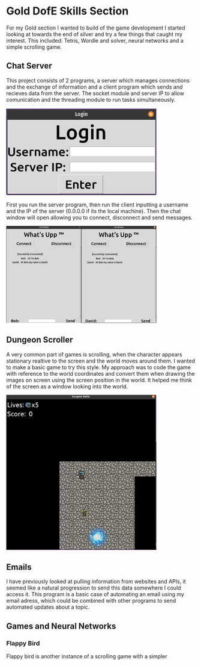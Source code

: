 # Gold DofE Skills Section 

For my Gold section I wanted to build of the game development I started looking at towards the end of silver and try a few things that caught my interest. This included: Tetris, Wordle and solver, neural networks and a simple scrolling game.

## Chat Server

This project consists of 2 programs, a server which manages connections and the exchange of information and a client program which sends and recieves data from the server. The socket module and server IP to allow comunication and the threading module to run tasks simultaneously.

<img src="Chat_Server/login.png" alt="Login Window" width="400px">

First you run the server program, then run the client inputting a username and the IP of the server (0.0.0.0 if its the local machine). Then the chat window will open allowing you to connect, disconnect and send messages.

<img src="Chat_Server/multipleClients.png" alt="Login Window" width="400px">



## Dungeon Scroller

A very common part of games is scrolling, when the character appears stationary realtive to the screen and the world moves around them. I wanted to make a basic game to try this style. My approach was to code the game with reference to the world coordinates and convert them when drawing the images on screen using the screen position in the world. It helped me think of the screen as a window looking into the world.

<img src="Dungeon_Scroller/scrollerGame.png" alt="Dungeon Map" width="400px">



## Emails

I have previously looked at pulling information from websites and APIs, it seemed like a natural progression to send this data somewhere I could access it. This program is a basic case of automating an email using my email adress, which could be combined with other programs to send automated updates about a topic.



## Games and Neural Networks

### Flappy Bird

Flappy bird is another instance of a scrolling game with a simpler

